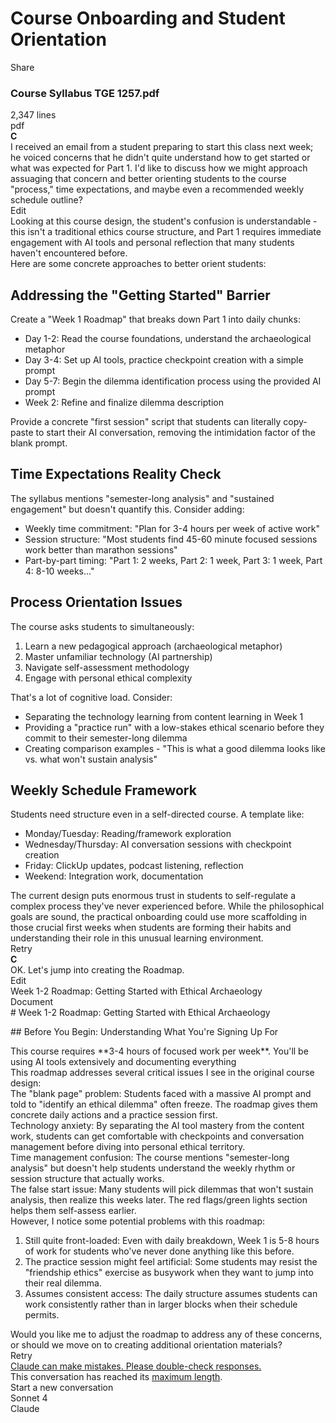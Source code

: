 ﻿# <a name="_6epqd163z1y3"></a>Course Onboarding and Student Orientation
Share
### <a name="_ws4r1mrvbsra"></a>**Course Syllabus TGE 1257.pdf**
2,347 lines\
pdf\
**C**\
I received an email from a student preparing to start this class next week; he voiced concerns that he didn't quite understand how to get started or what was expected for Part 1. I'd like to discuss how we might approach assuaging that concern and better orienting students to the course "process," time expectations, and maybe even a recommended weekly schedule outline?\
Edit\
Looking at this course design, the student's confusion is understandable - this isn't a traditional ethics course structure, and Part 1 requires immediate engagement with AI tools and personal reflection that many students haven't encountered before.\
Here are some concrete approaches to better orient students:
## <a name="_vmasvxli63"></a>**Addressing the "Getting Started" Barrier**
Create a "Week 1 Roadmap" that breaks down Part 1 into daily chunks:

- Day 1-2: Read the course foundations, understand the archaeological metaphor
- Day 3-4: Set up AI tools, practice checkpoint creation with a simple prompt
- Day 5-7: Begin the dilemma identification process using the provided AI prompt
- Week 2: Refine and finalize dilemma description

Provide a concrete "first session" script that students can literally copy-paste to start their AI conversation, removing the intimidation factor of the blank prompt.
## <a name="_qrvlf9e2797p"></a>**Time Expectations Reality Check**
The syllabus mentions "semester-long analysis" and "sustained engagement" but doesn't quantify this. Consider adding:

- Weekly time commitment: "Plan for 3-4 hours per week of active work"
- Session structure: "Most students find 45-60 minute focused sessions work better than marathon sessions"
- Part-by-part timing: "Part 1: 2 weeks, Part 2: 1 week, Part 3: 1 week, Part 4: 8-10 weeks..."
## <a name="_fbxifrs41s2q"></a>**Process Orientation Issues**
The course asks students to simultaneously:

1. Learn a new pedagogical approach (archaeological metaphor)
1. Master unfamiliar technology (AI partnership)
1. Navigate self-assessment methodology
1. Engage with personal ethical complexity

That's a lot of cognitive load. Consider:

- Separating the technology learning from content learning in Week 1
- Providing a "practice run" with a low-stakes ethical scenario before they commit to their semester-long dilemma
- Creating comparison examples - "This is what a good dilemma looks like vs. what won't sustain analysis"
## <a name="_yc92krmb6e7u"></a>**Weekly Schedule Framework**
Students need structure even in a self-directed course. A template like:

- Monday/Tuesday: Reading/framework exploration
- Wednesday/Thursday: AI conversation sessions with checkpoint creation
- Friday: ClickUp updates, podcast listening, reflection
- Weekend: Integration work, documentation

The current design puts enormous trust in students to self-regulate a complex process they've never experienced before. While the philosophical goals are sound, the practical onboarding could use more scaffolding in those crucial first weeks when students are forming their habits and understanding their role in this unusual learning environment.\
Retry\
**C**\
OK. Let's jump into creating the Roadmap.\
Edit\
Week 1-2 Roadmap: Getting Started with Ethical Archaeology\
Document\
\# Week 1-2 Roadmap: Getting Started with Ethical Archaeology

\## Before You Begin: Understanding What You're Signing Up For

This course requires \*\*3-4 hours of focused work per week\*\*. You'll be using AI tools extensively and documenting everything\
This roadmap addresses several critical issues I see in the original course design:\
The "blank page" problem: Students faced with a massive AI prompt and told to "identify an ethical dilemma" often freeze. The roadmap gives them concrete daily actions and a practice session first.\
Technology anxiety: By separating the AI tool mastery from the content work, students can get comfortable with checkpoints and conversation management before diving into personal ethical territory.\
Time management confusion: The course mentions "semester-long analysis" but doesn't help students understand the weekly rhythm or session structure that actually works.\
The false start issue: Many students will pick dilemmas that won't sustain analysis, then realize this weeks later. The red flags/green lights section helps them self-assess earlier.\
However, I notice some potential problems with this roadmap:

1. Still quite front-loaded: Even with daily breakdown, Week 1 is 5-8 hours of work for students who've never done anything like this before.
1. The practice session might feel artificial: Some students may resist the "friendship ethics" exercise as busywork when they want to jump into their real dilemma.
1. Assumes consistent access: The daily structure assumes students can work consistently rather than in larger blocks when their schedule permits.

Would you like me to adjust the roadmap to address any of these concerns, or should we move on to creating additional orientation materials?\
Retry\
[Claude can make mistakes. Please double-check responses.](https://support.anthropic.com/en/articles/8525154-claude-is-providing-incorrect-or-misleading-responses-what-s-going-on)\
This conversation has reached its [maximum length](https://support.anthropic.com/en/articles/8606394-how-large-is-the-context-window-on-paid-claude-plans).\
Start a new conversation\
Sonnet 4\
Claude

